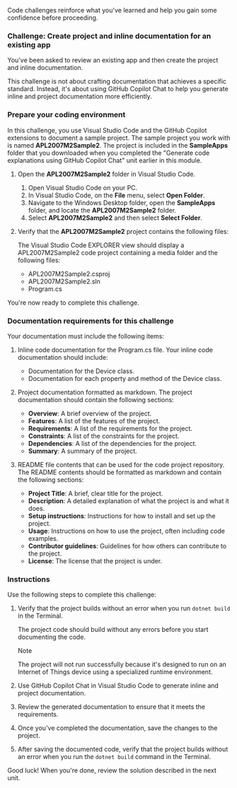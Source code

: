 Code challenges reinforce what you've learned and help you gain some confidence before proceeding.

### Challenge: Create project and inline documentation for an existing app

You've been asked to review an existing app and then create the project and inline documentation.

This challenge is not about crafting documentation that achieves a specific standard. Instead, it's about using GitHub Copilot Chat to help you generate inline and project documentation more efficiently.

### Prepare your coding environment

In this challenge, you use Visual Studio Code and the GitHub Copilot extensions to document a sample project. The sample project you work with is named **APL2007M2Sample2**. The project is included in the **SampleApps** folder that you downloaded when you completed the "Generate code explanations using GitHub Copilot Chat" unit earlier in this module.

1. Open the **APL2007M2Sample2** folder in Visual Studio Code.

    1. Open Visual Studio Code on your PC.
    1. In Visual Studio Code, on the **File** menu, select **Open Folder**.
    1. Navigate to the Windows Desktop folder, open the **SampleApps** folder, and locate the **APL2007M2Sample2** folder.
    1. Select **APL2007M2Sample2** and then select **Select Folder**.

1. Verify that the **APL2007M2Sample2** project contains the following files:

    The Visual Studio Code EXPLORER view should display a APL2007M2Sample2 code project containing a media folder and the following files:

    - APL2007M2Sample2.csproj
    - APL2007M2Sample2.sln
    - Program.cs

You're now ready to complete this challenge.

### Documentation requirements for this challenge

Your documentation must include the following items:

1. Inline code documentation for the Program.cs file. Your inline code documentation should include:

    - Documentation for the Device class.
    - Documentation for each property and method of the Device class.

1. Project documentation formatted as markdown. The project documentation should contain the following sections:

    - **Overview**: A brief overview of the project.
    - **Features**: A list of the features of the project.
    - **Requirements**: A list of the requirements for the project.
    - **Constraints**: A list of the constraints for the project.
    - **Dependencies**: A list of the dependencies for the project.
    - **Summary**: A summary of the project.

1. README file contents that can be used for the code project repository. The README contents should be formatted as markdown and contain the following sections:

    - **Project Title**: A brief, clear title for the project.
    - **Description**: A detailed explanation of what the project is and what it does.
    - **Setup instructions**: Instructions for how to install and set up the project.
    - **Usage**: Instructions on how to use the project, often including code examples.
    - **Contributor guidelines**: Guidelines for how others can contribute to the project.
    - **License**: The license that the project is under.

### Instructions

Use the following steps to complete this challenge:

1. Verify that the project builds without an error when you run `dotnet build` in the Terminal.

    The project code should build without any errors before you start documenting the code.

    > [!NOTE]
    > The project will not run successfully because it's designed to run on an Internet of Things device using a specialized runtime environment.

1. Use GitHub Copilot Chat in Visual Studio Code to generate inline and project documentation.

1. Review the generated documentation to ensure that it meets the requirements.

1. Once you've completed the documentation, save the changes to the project.

1. After saving the documented code, verify that the project builds without an error when you run the `dotnet build` command in the Terminal.

Good luck! When you're done, review the solution described in the next unit.
